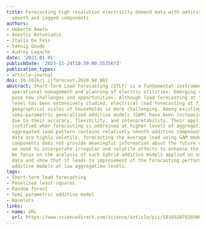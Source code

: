 ```yaml
---
title: Forecasting high resolution electricity demand data with additive models including
  smooth and jagged components
authors:
- Umberto Amato
- Anestis Antoniadis
- Italia De Feis
- Yannig Goude
- Audrey Lagache
date: '2021-01-01'
publishDate: '2023-11-24T10:39:00.553567Z'
publication_types:
- article-journal
doi: 10.1016/j.ijforecast.2020.04.001
abstract: Short-Term Load Forecasting (STLF) is a fundamental instrument in the efficient
  operational management and planning of electric utilities. Emerging smart grid technologies
  pose new challenges and opportunities. Although load forecasting at the aggregate
  level has been extensively studied, electrical load forecasting at fine-grained
  geographical scales of households is more challenging. Among existing approaches,
  semi-parametric generalized additive models (GAM) have been increasingly popular
  due to their accuracy, flexibility, and interpretability. Their applicability is
  justified when forecasting is addressed at higher levels of aggregation, since the
  aggregated load pattern contains relatively smooth additive components. High resolution
  data are highly volatile, forecasting the average load using GAM models with smooth
  components does not provide meaningful information about the future demand. Instead,
  we need to incorporate irregular and volatile effects to enhance the forecast accuracy.
  We focus on the analysis of such hybrid additive models applied on smart meters
  data and show that it leads to improvement of the forecasting performances of classical
  additive models at low aggregation levels.
tags:
- Short-term load forecasting
- Penalised least-squares
- Random forest
- Semi-parametric additive model
- Wavelets
links:
- name: URL
  url: https://www.sciencedirect.com/science/article/pii/S0169207020300583
---
```

